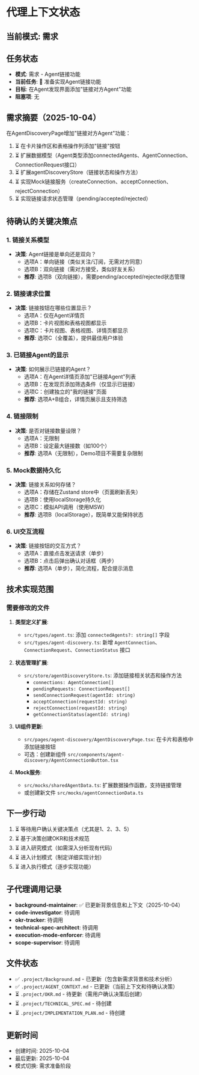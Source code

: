 # 代理上下文状态

## 当前模式: 需求

## 任务状态
- **模式**: 需求 - Agent链接功能
- **当前任务**: 🔄 准备实现Agent链接功能
- **目标**: 在Agent发现界面添加"链接对方Agent"功能
- **阻塞项**: 无

## 需求摘要（2025-10-04）
在AgentDiscoveryPage增加"链接对方Agent"功能：
1. ⏳ 在卡片操作区和表格操作列添加"链接"按钮
2. ⏳ 扩展数据模型（Agent类型添加connectedAgents、AgentConnection、ConnectionRequest接口）
3. ⏳ 扩展agentDiscoveryStore（链接状态和操作方法）
4. ⏳ 实现Mock链接服务（createConnection、acceptConnection、rejectConnection）
5. ⏳ 实现链接请求状态管理（pending/accepted/rejected）

## 待确认的关键决策点
### 1. 链接关系模型
- **决策**: Agent链接是单向还是双向？
  - 选项A：单向链接（类似关注/订阅，无需对方同意）
  - 选项B：双向链接（需对方接受，类似好友关系）
  - **推荐**: 选项B（双向链接），需要pending/accepted/rejected状态管理

### 2. 链接请求位置
- **决策**: 链接按钮在哪些位置显示？
  - 选项A：仅在Agent详情页
  - 选项B：卡片视图和表格视图都显示
  - 选项C：卡片视图、表格视图、详情页都显示
  - **推荐**: 选项C（全覆盖），提供最佳用户体验

### 3. 已链接Agent的显示
- **决策**: 如何展示已链接的Agent？
  - 选项A：在Agent详情页添加"已链接Agent"列表
  - 选项B：在发现页添加筛选条件（仅显示已链接）
  - 选项C：创建独立的"我的链接"页面
  - **推荐**: 选项A+B组合，详情页展示且支持筛选

### 4. 链接限制
- **决策**: 是否对链接数量设限？
  - 选项A：无限制
  - 选项B：设定最大链接数（如100个）
  - **推荐**: 选项A（无限制），Demo项目不需要复杂限制

### 5. Mock数据持久化
- **决策**: 链接关系如何存储？
  - 选项A：存储在Zustand store中（页面刷新丢失）
  - 选项B：使用localStorage持久化
  - 选项C：模拟API调用（使用MSW）
  - **推荐**: 选项B（localStorage），既简单又能保持状态

### 6. UI交互流程
- **决策**: 链接按钮的交互方式？
  - 选项A：直接点击发送请求（单步）
  - 选项B：点击后弹出确认对话框（两步）
  - **推荐**: 选项A（单步），简化流程，配合提示消息

## 技术实现范围
### 需要修改的文件
1. **类型定义扩展**:
   - `src/types/agent.ts`: 添加 `connectedAgents?: string[]` 字段
   - `src/types/agent-discovery.ts`: 新增 `AgentConnection`、`ConnectionRequest`、`ConnectionStatus` 接口

2. **状态管理扩展**:
   - `src/store/agentDiscoveryStore.ts`: 添加链接相关状态和操作方法
     - `connections: AgentConnection[]`
     - `pendingRequests: ConnectionRequest[]`
     - `sendConnectionRequest(agentId: string)`
     - `acceptConnection(requestId: string)`
     - `rejectConnection(requestId: string)`
     - `getConnectionStatus(agentId: string)`

3. **UI组件更新**:
   - `src/pages/agent-discovery/AgentDiscoveryPage.tsx`: 在卡片和表格中添加链接按钮
   - 可选：创建新组件 `src/components/agent-discovery/AgentConnectionButton.tsx`

4. **Mock服务**:
   - `src/mocks/sharedAgentData.ts`: 扩展数据操作函数，支持链接管理
   - 或创建新文件 `src/mocks/agentConnectionData.ts`

## 下一步行动
1. ⏳ 等待用户确认关键决策点（尤其是1、2、3、5）
2. ⏳ 基于决策创建OKR和技术规范
3. ⏳ 进入研究模式（如需深入分析现有代码）
4. ⏳ 进入计划模式（制定详细实现计划）
5. ⏳ 进入执行模式（逐步实现功能）

## 子代理调用记录
- **background-maintainer**: ✅ 已更新背景信息和上下文（2025-10-04）
- **code-investigator**: 待调用
- **okr-tracker**: 待调用
- **technical-spec-architect**: 待调用
- **execution-mode-enforcer**: 待调用
- **scope-supervisor**: 待调用

## 文件状态
- ✅ `.project/Background.md` - 已更新（包含新需求背景和技术分析）
- ✅ `.project/AGENT_CONTEXT.md` - 已更新（当前上下文和待确认决策）
- ⏳ `.project/OKR.md` - 待更新（需用户确认决策后创建）
- ⏳ `.project/TECHNICAL_SPEC.md` - 待创建
- ⏳ `.project/IMPLEMENTATION_PLAN.md` - 待创建

## 更新时间
- 创建时间: 2025-10-04
- 最后更新: 2025-10-04
- 模式切换: 需求准备阶段